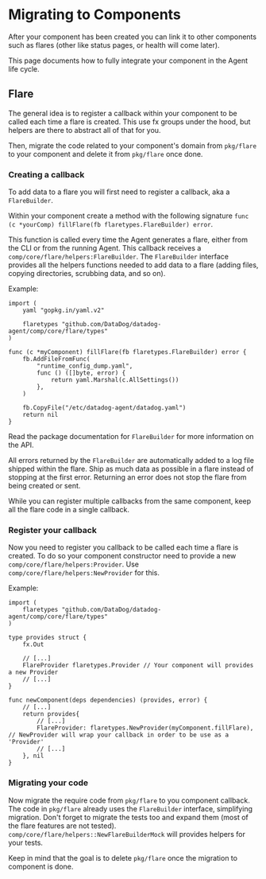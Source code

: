 # Migrating to Components

After your component has been created you can link it to other components such as flares (other like status pages, or health will come later).

This page documents how to fully integrate your component in the Agent life cycle.

## Flare

The general idea is to register a callback within your component to be called each time a flare is created. This use fx
groups under the hood, but helpers are there to abstract all of that for you.

Then, migrate the code related to your component's domain from `pkg/flare` to your component and delete it from `pkg/flare` once done.

### Creating a callback

To add data to a flare you will first need to register a callback, aka a `FlareBuilder`.

Within your component create a method with the following signature `func (c *yourComp) fillFlare(fb flaretypes.FlareBuilder) error`.

This function is called every time the Agent generates a flare, either from the CLI or from the running Agent. This
callback receives a `comp/core/flare/helpers:FlareBuilder`. The `FlareBuilder` interface provides all the
helpers functions needed to add data to a flare (adding files, copying directories, scrubbing data, and so on).

Example:

```golang
import (
	yaml "gopkg.in/yaml.v2"

	flaretypes "github.com/DataDog/datadog-agent/comp/core/flare/types"
)

func (c *myComponent) fillFlare(fb flaretypes.FlareBuilder) error {
	fb.AddFileFromFunc(
		"runtime_config_dump.yaml",
		func () ([]byte, error) {
			return yaml.Marshal(c.AllSettings())
		},
	)

	fb.CopyFile("/etc/datadog-agent/datadog.yaml")
	return nil
}
```

Read the package documentation for `FlareBuilder` for more information on the API.

All errors returned by the `FlareBuilder` are automatically added to a log file shipped within the flare. Ship as much
data as possible in a flare instead of stopping at the first error. Returning an error does not stop the flare from
being created or sent.

While you can register multiple callbacks from the same component, keep all the flare code in a single callback.

### Register your callback

Now you need to register you callback to be called each time a flare is created. To do so your component constructor
need to provide a new `comp/core/flare/helpers:Provider`. Use `comp/core/flare/helpers:NewProvider` for this.

Example:
```golang
import (
	flaretypes "github.com/DataDog/datadog-agent/comp/core/flare/types"
)

type provides struct {
	fx.Out

	// [...]
	FlareProvider flaretypes.Provider // Your component will provides a new Provider
	// [...]
}

func newComponent(deps dependencies) (provides, error) {
	// [...]
	return provides{
		// [...]
		FlareProvider: flaretypes.NewProvider(myComponent.fillFlare), // NewProvider will wrap your callback in order to be use as a 'Provider'
		// [...]
	}, nil
}
```

### Migrating your code

Now migrate the require code from `pkg/flare` to you component callback. The code in `pkg/flare` already uses the
`FlareBuilder` interface, simplifying migration. Don't forget to migrate the tests too and expand them (most of the
flare features are not tested). `comp/core/flare/helpers::NewFlareBuilderMock` will provides helpers for your tests.

Keep in mind that the goal is to delete `pkg/flare` once the migration to component is done.
